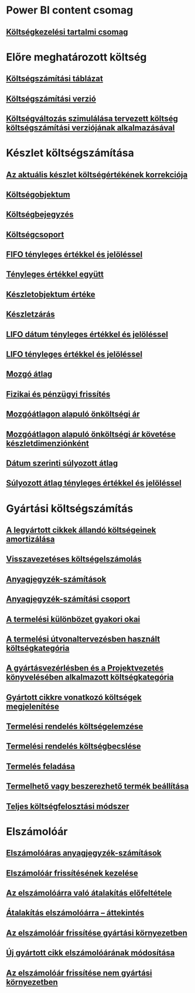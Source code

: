 # Power BI content csomag
## [Költségkezelési tartalmi csomag](/dynamics365/unified-operations/dev-itpro/analytics/cost-management-content-pack?toc=/dynamics365/unified-operations/supply-chain/toc.json)
# Előre meghatározott költség
## [Költségszámítási táblázat](costing-sheets.md)
## [Költségszámítási verzió](costing-versions.md)
## [Költségváltozás szimulálása tervezett költség költségszámítási verziójának alkalmazásával](simulate-cost-changes-costing-version-planned-costs.md)
# Készlet költségszámítása
## [Az aktuális készlet költségértékének korrekciója](adjust-hand-inventory-cost-values.md)
## [Költségobjektum](cost-object.md)
## [Költségbejegyzés](cost-entries.md)
## [Költségcsoport](cost-groups.md)
## [FIFO tényleges értékkel és jelöléssel](fifo-physical-value-marking.md)
## [Tényleges értékkel együtt](include-physical-value.md)
## [Készletobjektum értéke](physical-quantity.md)
## [Készletzárás](inventory-close.md)
## [LIFO dátum tényleges értékkel és jelöléssel](lifo-date-physical-value-marking.md)
## [LIFO tényleges értékkel és jelöléssel](lifo-physical-value-marking.md)
## [Mozgó átlag](moving-average.md)
## [Fizikai és pénzügyi frissítés](physical-financial-updates.md)
## [Mozgóátlagon alapuló önköltségi ár](running-average-cost-price.md)
## [Mozgóátlagon alapuló önköltségi ár követése készletdimenziónként](track-running-average-cost-per-inventory-dimension.md)
## [Dátum szerinti súlyozott átlag](weighted-average-date.md)
## [Súlyozott átlag tényleges értékkel és jelöléssel](weighted-average-physical-value-marking.md)
# Gyártási költségszámítás
## [A legyártott cikkek állandó költségeinek amortizálása](amortize-constant-costs-manufactured-item.md)
## [Visszavezetéses költségelszámolás](backflush-costing.md)
## [Anyagjegyzék-számítások](bom-calculations.md)
## [Anyagjegyzék-számítási csoport](bom-calculation-groups.md)
## [A termelési különbözet gyakori okai](common-sources-of-production-variances.md)
## [A termelési útvonaltervezésben használt költségkategória](cost-categories-used-production-routings.md)
## [A gyártásvezérlésben és a Projektvezetés könyvelésében alkalmazott költségkategória](cost-categories-used-production-control-project-management-accounting.md)
## [Gyártott cikkre vonatkozó költségek megjelenítése](charges-manufactured-item.md)
## [Termelési rendelés költségelemzése](production-order-cost-analysis.md)
## [Termelési rendelés költségbecslése](production-order-cost-estimation.md)
## [Termelés feladása](production-posting.md)
## [Termelhető vagy beszerezhető termék beállítása](manufactured-items-treated-as-purchased-items.md)
## [Teljes költségfelosztási módszer](methodology-total-cost-allocation.md)
# Elszámolóár
## [Elszámolóáras anyagjegyzék-számítások](information-used-bom-calculations-standard-costs.md)
## [Elszámolóár frissítésének kezelése](manage-standard-cost-updates.md)
## [Az elszámolóárra való átalakítás előfeltétele](prerequisites-standard-cost-conversion.md)
## [Átalakítás elszámolóárra – áttekintés](standard-cost-conversion-overview.md)
## [Az elszámolóár frissítése gyártási környezetben](update-standard-costs-manufacturing-environment.md)
## [Új gyártott cikk elszámolóárának módosítása](update-standard-costs-new-manufactured-item.md)
## [Az elszámolóár frissítése nem gyártási környezetben](update-standard-costs-non-manufacturing-environment.md)



